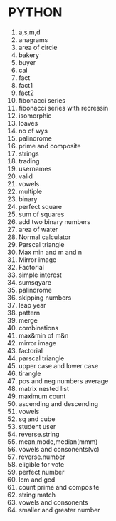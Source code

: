 # PYTHON
1. a,s,m,d
2. anagrams
3. area of circle
4. bakery
5. buyer
6. cal
7. fact
8. fact1
9. fact2
10. fibonacci series
11. fibonacci series with recressin
12. isomorphic
13. loaves
14. no of wys
15. palindrome
16. prime and composite
17. strings
18. trading
19. usernames
20. valid
21. vowels
22. multiple
23. binary
24. perfect square
25. sum of squares
26. add two binary numbers
27. area of water
28. Normal calculator
29. Parscal triangle
30. Max min and m and n
31. Mirror image
32. Factorial
33. simple interest
34. sumsqyare
35. palindrome
36. skipping numbers
37. leap year
38. pattern 
39. merge
40. combinations
41. max&min of m&n
42. mirror image
43. factorial
44. parscal triangle
45. upper case and lower case
46. tirangle
47. pos and neg numbers average
48. matrix nested list
49. maximum count
50. ascending and descending
51. vowels
52. sq and cube
53. student user
54. reverse.string
55. mean,mode,median(mmm)
56. vowels and consonents(vc)
57. reverse.number
58. eligible for vote
59. perfect number
60. lcm and gcd
61. count prime and composite
62. string match 
63. vowels and consonents
64. smaller and greater number

